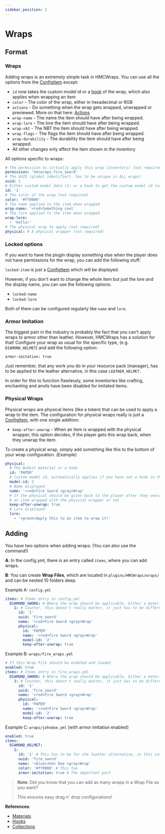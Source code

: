 ```yaml
---
sidebar_position: 2
---
```


# Wraps

## Format
### Wraps
Adding wraps is an extremely simple task in HMCWraps. You can use all the options from the [ConfigItem](https://docs.hibiscusmc.com/hmcwraps/config/item) except:

- `id` now takes the custom model id or a [hook](https://docs.hibiscusmc.com/hmcwraps/hooks) of the wrap, which also applies when wrapping an item
- `color` - The color of the wrap, either in hexadecimal or RGB
- `actions` - Do something when the wrap gets wrapped, unwrapped or previewed. More on that here: [Actions](https://docs.hibiscusmc.com/hmcwraps/config/actions)
- `wrap-name` - The name the item should have after being wrapped.
- `wrap-lore` - The lore the item should have after being wrapped.
- `wrap-nbt` - The NBT the item should have after being wrapped.
- `wrap-flags` - The flags the item should have after being wrapped.
- `wrap-durability` - The durability the item should have after being wrapped.
- All other changes only affect the item shown in the inventory

All options specific to wraps:

```yaml
# The permission to virtually apply this wrap (inventory) (not required)
permission: 'hmcwraps.fire_sword'
# The UUID (global identifier), has to be unique in ALL wraps!
uuid: 1
# Either custom model data (1) or a hook to get the custom model id (oraxen:my_sword)
id: '1'
# The color of the wrap (not required)
color: '#ff0000'
# The name applied to the item when wrapped
wrap-name: '<red>Something cool'
# The lore applied to the item when wrapped
wrap-lore:
  - 'hello!'
# The physical wrap to apply (not required)
physical: # A physical wrapper (not required)
```

### Locked options

If you want to have the plugin display something else when the player does not have permissions for the wrap, you can add the following stuff:

`locked-item` is just a [ConfigItem](https://docs.hibiscusmc.com/hmcwraps/config/item) which will be displayed.

However, if you don't want to change the whole item but just the lore and the display name, you can use the following options:

- `locked-name`
- `locked-lore`

Both of them can be configured regularly like `name` and `lore`.

### Armor Imitation
The biggest pain in the industry is probably the fact that you can't apply wraps to armor other than leather. 
However, HMCWraps has a solution for that!
Configure your wrap as usual for the specific type, (e.g. `DIAMOND_HELMET`) and add the following option:

`armor-imitation: true`

Just remember, that any work you do in your resource pack (manager), has to be applied to the leather alternative,
in this case `LEATHER_HELMET`.

In order for this to function flawlessly, some inventories like crafting, enchanting and anvils have been disabled for imitated items.

### Physical Wraps

Physical wraps are physical items (like a token) that can be used to apply a wrap to the item.
The configuration for physical wraps really is just a [ConfigItem](https://docs.hibiscusmc.com/hmcwraps/config/item), with one single addition:

- `keep-after-unwrap` - When an item is wrapped with the physical wrapper, this option decides, if the player gets this wrap back, when they unwrap the item.

To create a physical wrap, simply add something like this to the bottom of your wrap configuration. (_Example_)
```yaml
physical:
  # The Bukkit material or a hook
  id: 'PAPER'
  # Custom model id, automatically applies if you have set a hook in the id value
  model-id: 2
  # Name displayed
  name: '<red>Fire Sword <gray>Wrap'
  # If the physical should be given back to the player after they unwrap 
  # an item wrapped with the physical wrapper or not
  keep-after-unwrap: true
  # Lore displayed
  lore:
    - '<green>Apply this to an item to wrap it!'
```

## Adding
You have two options when adding wraps: (You can also use the command!)

**A**: In the config.yml, there is an entry called `items`, where you can add wraps.

**B**: You can create **Wrap Files**, which are located in `plugins/HMCWraps/wraps/` and can be nested 10 folders deep.

Example A: `config.yml`
```yaml
items: # Items entry in config.yml
  DIAMOND_SWORD: # Where the wrap should be applicable. Either a material or a collection
    1: # Counter, this doesn't really matter, it just has to be different from other items in this list
      id: '1'
      uuid: 'fire_sword'
      name: '<red>Fire Sword <gray>Wrap'
      physical:
        id: 'PAPER'
        name: '<red>Fire Sword <gray>Wrap'
        model-id: '2'
        keep-after-unwrap: true
```

Example B: `wraps/fire_wraps.yml`
```yaml
# If this Wrap File should be enabled and loaded
enabled: true
items: # Items entry in fire_wraps.yml
  DIAMOND_SWORD: # Where the wrap should be applicable. Either a material or a collection
    1: # Counter, this doesn't really matter, it just has to be different from other items in this list
      id: '1'
      uuid: 'fire_sword'
      name: '<red>Fire Sword <gray>Wrap'
      physical:
        id: 'PAPER'
        name: '<red>Fire Sword <gray>Wrap'
        model-id: '2'
        keep-after-unwrap: true
```

Example C: `wraps/johndoe.yml` (with armor imitation enabled)
```yaml
enabled: true
items:
  DIAMOND_HELMET:
    1: 
      id: '1' # This has to be for the leather alternative, in this case LEATHER_HELMET
      uuid: 'fire_sword'
      name: '<blue>John Doe <gray>Wrap'
      color: '#ff0000' # This too
      armor-imitation: true # The important part
```

> **Note**: Did you know that you can add as many wraps in a Wrap File as you want?
>
> This ensures easy drag n' drop configurations!

**References**: 
- [Materials](https://hub.spigotmc.org/javadocs/spigot/org/bukkit/Material.html)
- [Hooks](https://docs.hibiscusmc.com/hmcwraps/hooks)
- [Collections](https://docs.hibiscusmc.com/hmcwraps/config/collections)
